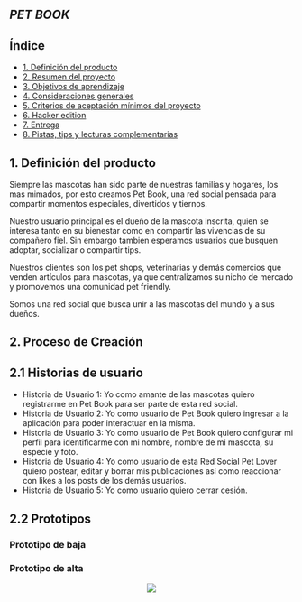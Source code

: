 ## ***PET BOOK***

## Índice

* [1. Definición del producto](#1-definición-del-producto)
* [2. Resumen del proyecto](#2-resumen-del-proyecto)
* [3. Objetivos de aprendizaje](#3-objetivos-de-aprendizaje)
* [4. Consideraciones generales](#4-consideraciones-generales)
* [5. Criterios de aceptación mínimos del proyecto](#5-criterios-de-aceptación-mínimos-del-proyecto)
* [6. Hacker edition](#6-hacker-edition)
* [7. Entrega](#7-entrega)
* [8. Pistas, tips y lecturas complementarias](#8-pistas-tips-y-lecturas-complementarias)

## 1. Definición del producto 

Siempre las mascotas han sido parte de nuestras familias y hogares, los mas mimados, por esto creamos Pet Book,
una red social pensada para compartir momentos especiales, divertidos y tiernos.

Nuestro usuario principal es el dueño de la mascota inscrita, quien se interesa tanto en su bienestar como en compartir las vivencias de su compañero fiel. Sin embargo tambien esperamos usuarios que busquen adoptar, socializar o compartir tips.

Nuestros clientes son los pet shops, veterinarias y demás comercios que venden artículos para mascotas, ya que centralizamos su nicho de mercado y promovemos una comunidad pet friendly.

Somos una red social que busca unir a las mascotas del mundo y a sus dueños.  

## 2. Proceso de Creación

## 2.1 Historias de usuario

* Historia de Usuario 1: Yo como amante de las mascotas quiero registrarme en Pet Book para ser parte de esta red social.
* Historia de Usuario 2: Yo como usuario de Pet Book quiero ingresar a la aplicación para poder interactuar en la misma.
* Historia de Usuario 3: Yo como usuario de Pet Book quiero configurar mi perfil para identificarme con mi nombre, nombre de mi mascota, su especie y foto.
* Historia de Usuario 4: Yo como usuario de esta Red Social Pet Lover quiero postear, editar y borrar mis publicaciones así como reaccionar con likes a los posts de los demás usuarios.
* Historia de Usuario 5: Yo como usuario quiero cerrar cesión.

## 2.2 Prototipos

### Prototipo de baja

### Prototipo de alta

<p align ='center'><img src=../Img/Interfaz_Inicio.png></p>